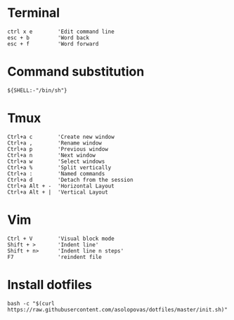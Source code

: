 # Terminal
```
ctrl x e        'Edit command line
esc + b         'Word back
esc + f         'Word forward
```

# Command substitution
<!-- 'Value equals value of shell or /bin/sh if shell is not present -->
```
${SHELL:-"/bin/sh"}
```

# Tmux
```
Ctrl+a c        'Create new window
Ctrl+a ,        'Rename window
Ctrl+a p        'Previous window
Ctrl+a n        'Next window
Ctrl+a w        'Select windows
Ctrl+a %        'Split vertically
Ctrl+a :        'Named commands
Ctrl+a d        'Detach from the session
Ctrl+a Alt + -  'Horizontal Layout
Ctrl+a Alt + |  'Vertical Layout
```

# Vim
```
Ctrl + V        'Visual block mode
Shift + >       'Indent line'
Shift + n>      'Indent line n steps'
F7              'reindent file
```

# Install dotfiles

```
bash -c "$(curl https://raw.githubusercontent.com/asolopovas/dotfiles/master/init.sh)"
```
